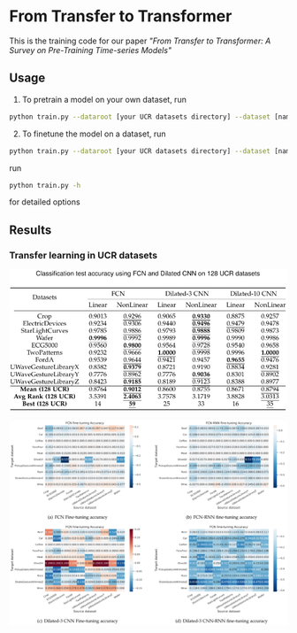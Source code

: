 # From Transfer to Transformer

This is the training code for our paper *"From Transfer to Transformer: A Survey on
Pre-Training Time-series Models"*


## Usage
1. To pretrain a model on your own dataset, run

```bash
python train.py --dataroot [your UCR datasets directory] --dataset [name of the dataset you want to pretrain on] --backbone [fcn or dilated] --mode pretrain ...
```

2. To finetune the model on a dataset, run

```bash
python train.py --dataroot [your UCR datasets directory] --dataset [name of the dataset you want to finetune on] --source_dataset [the dataset you pretrained on] --save_dir [the directory to save the pretrained weights] --mode finetune ...

```

run 
```bash 
python train.py -h
```
for detailed options

## Results
### Transfer learning in UCR datasets
![Encoder_cls](png/encoder_cls_results.png "Classification test accuracy using FCN and Dilated CNN on 128 UCR datasets")

![Transfer](png/transfer_learning_results.png "Comparison of pre-training methods based on transfer learning")